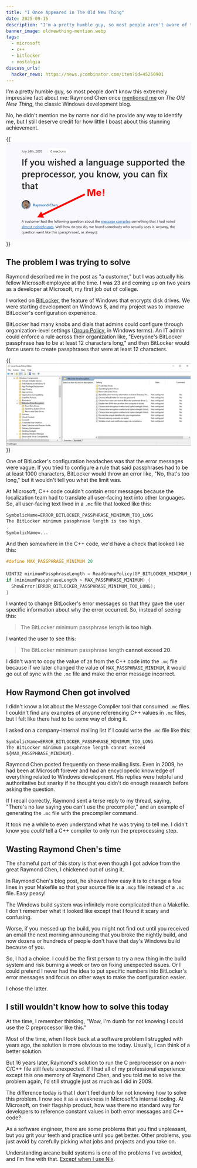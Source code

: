 ```yaml
---
title: "I Once Appeared in The Old New Thing"
date: 2025-09-15
description: "I'm a pretty humble guy, so most people aren't aware of this extremely impressive fact about me: Raymond Chen once mentioned me on his classic Windows blog, The Old New Thing."
banner_image: oldnewthing-mention.webp
tags:
  - microsoft
  - c++
  - bitlocker
  - nostalgia
discuss_urls:
  hacker_news: https://news.ycombinator.com/item?id=45250901
---
```


I'm a pretty humble guy, so most people don't know this extremely impressive fact about me: Raymond Chen once [mentioned me](https://devblogs.microsoft.com/oldnewthing/20090724-00/?p=17373) on _The Old New Thing_, the classic Windows development blog.

No, he didn't mention me by name nor did he provide any way to identify me, but I still deserve credit for how little I boast about this stunning achievement.

{{<img src="oldnewthing-mention.webp" max-width="600px" caption="In 2009, Raymond Chen [mentioned me](https://devblogs.microsoft.com/oldnewthing/20090724-00/?p=17373) in an issue of *The Old New Thing*.">}}

## The problem I was trying to solve

Raymond described me in the post as "a customer," but I was actually his fellow Microsoft employee at the time. I was 23 and coming up on two years as a developer at Microsoft, my first job out of college.

I worked on [BitLocker](https://en.wikipedia.org/wiki/BitLocker), the feature of Windows that encrypts disk drives. We were starting development on Windows 8, and my project was to improve BitLocker's configuration experience.

BitLocker had many knobs and dials that admins could configure through organization-level settings ([Group Policy](https://en.wikipedia.org/wiki/Group_Policy), in Windows terms). An IT admin could enforce a rule across their organization like, "Everyone's BitLocker passphrase has to be at least 12 characters long," and then BitLocker would force users to create passphrases that were at least 12 characters.

{{<img src="bitlocker-group-policy.webp" max-width="800px" caption="BitLocker's configuration options, viewed through the Window Group Policy editor">}}

One of BitLocker's configuration headaches was that the error messages were vague. If you tried to configure a rule that said passphrases had to be at least 1000 characters, BitLocker would throw an error like, "No, that's too long," but it wouldn't tell you what the limit was.

At Microsoft, C++ code couldn't contain error messages because the localization team had to translate all user-facing text into other languages. So, all user-facing text lived in a `.mc` file that looked like this:

```text
SymbolicName=ERROR_BITLOCKER_PASSPHRASE_MINIMUM_TOO_LONG
The BitLocker minimum passphrase length is too high.
.
SymbolicName=...
```

And then somewhere in the C++ code, we'd have a check that looked like this:

```c++
#define MAX_PASSPHRASE_MINIMUM 20

UINT32 minimumPassphraseLength = ReadGroupPolicy(GP_BITLOCKER_MINIMUM_PASSPHRASE_LENGTH);
if (minimumPassphraseLength > MAX_PASSPHRASE_MINIMUM) {
  ShowError(ERROR_BITLOCKER_PASSPHRASE_MINIMUM_TOO_LONG);
}
```

I wanted to change BitLocker's error messages so that they gave the user specific information about why the error occurred. So, instead of seeing this:

> The BitLocker minimum passphrase length **is too high**.

I wanted the user to see this:

> The BitLocker minimum passphrase length **cannot exceed 20**.

I didn't want to copy the value of `20` from the C++ code into the `.mc` file because if we later changed the value of `MAX_PASSPHRASE_MINIMUM`, it would go out of sync with the `.mc` file and make the error message incorrect.

## How Raymond Chen got involved

I didn't know a lot about the Message Compiler tool that consumed `.mc` files. I couldn't find any examples of anyone referencing C++ values in `.mc` files, but I felt like there had to be some way of doing it.

I asked on a company-internal mailing list if I could write the `.mc` file like this:

```text
SymbolicName=ERROR_BITLOCKER_PASSPHRASE_MINIMUM_TOO_LONG
The BitLocker minimum passphrase length cannot exceed ${MAX_PASSPHRASE_MINIMUM}.
```

Raymond Chen posted frequently on these mailing lists. Even in 2009, he had been at Microsoft forever and had an encyclopedic knowledge of everything related to Windows development. His replies were helpful and authoritative but snarky if he thought you didn't do enough research before asking the question.

If I recall correctly, Raymond sent a terse reply to my thread, saying, "There's no law saying you can't use the precompiler," and an example of generating the `.mc` file with the precompiler command.

It took me a while to even understand what he was trying to tell me. I didn't know you _could_ tell a C++ compiler to only run the preprocessing step.

## Wasting Raymond Chen's time

The shameful part of this story is that even though I got advice from the great Raymond Chen, I chickened out of using it.

In Raymond Chen's blog post, he showed how easy it is to change a few lines in your Makefile so that your source file is a `.mcp` file instead of a `.mc` file. Easy peasy!

The Windows build system was infinitely more complicated than a Makefile. I don't remember what it looked like except that I found it scary and confusing.

Worse, if you messed up the build, you might not find out until you received an email the next morning announcing that you broke the nightly build, and now dozens or hundreds of people don't have that day's Windows build because of you.

So, I had a choice. I could be the first person to try a new thing in the build system and risk burning a week or two on fixing unexpected issues. Or I could pretend I never had the idea to put specific numbers into BitLocker's error messages and focus on other ways to make the configuration easier.

I chose the latter.

## I still wouldn't know how to solve this today

At the time, I remember thinking, "Wow, I'm dumb for not knowing I could use the C preprocessor like this."

Most of the time, when I look back at a software problem I struggled with years ago, the solution is more obvious to me today. Usually, I can think of a better solution.

But 16 years later, Raymond's solution to run the C preprocessor on a non-C/C++ file still feels unexpected. If I had all of my professional experience except this one memory of Raymond Chen, and you told me to solve the problem again, I'd still struggle just as much as I did in 2009.

The difference today is that I don't feel dumb for not knowing how to solve this problem. I now see it as a weakness in Microsoft's internal tooling. At Microsoft, on their flagship product, how was there no standard way for developers to reference constant values in both error messages and C++ code?

As a software engineer, there are some problems that you find unpleasant, but you grit your teeth and practice until you get better. Other problems, you just avoid by carefully picking what jobs and projects and you take on.

Understanding arcane build systems is one of the problems I've avoided, and I'm fine with that. [Except when I use Nix](/solo-developer-year-7/#nix).

